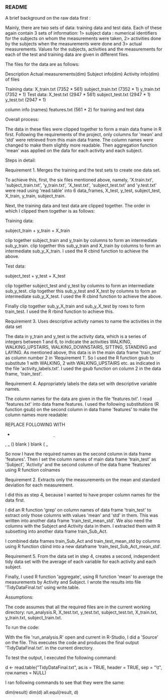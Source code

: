
### README

A brief background  on the raw data first : 

Mainly, there are two sets of data: training data and test data. Each of these again contain 3 sets of information: 1> subject data :  numerical identifiers for the subjects on whom the measurements were taken, 2> activities done by the subjects when the measurements were done and 3> actual measurements.
Values for the subjects, activities and the measurements for each of the test and training data are given in different files.

The files for the data are as follows:

Description                   Actual measurements(dim)    Subject info(dim)               Activity info(dim)
of files

Training data:                X_train.txt (7352 * 561)    subject_train.txt (7352 * 1)    y_train.txt (7352 * 1)
Test data:                    X_test.txt (2947 * 561)     subject_test.txt (2947 * 1)     y_test.txt (2947 * 1)


column info (names)           features.txt (561 * 2)
for training and test data

Overall process: 

The data in these files were clipped together to form a main data frame in R first. Following the requirements of the project, only columns for 'mean' and 'std' were retrieved from this main data frame. The column names were changed to make them slightly more readable. Then aggregation function 'mean' was applied on the data for each activity and each subject.

Steps in detail:

Requirement 1. Merges the training and the test sets to create one data set.

To achieve this, first, the six files mentioned above, namely, 'X.train.txt', 'subject_train.txt', 'y_train.txt', 'X_test.txt', 'subject_test.txt' and 'y.test.txt' were read using 'read.table' into 6 data_frames, X_test, y_test, subject_test, X_train, y_train, subject_train.

Next, the training data and test data are clipped together. The order in which I clipped them together is as follows:

Training data: 

subject_train + y_train + X_train

clip together subject_train and y_train by columns to form an intermediate sub_y_train.
clip together this sub_y_train and X_train by columns to form an intermediate sub_y_X_train.
I used the R cbind function to achieve the above.

Test data:

subject_test + y_test + X_test

clip together subject_test and y_test by columns to form an intermediate sub_y_test.
clip together this sub_y_test and X_test by columns to form an intermediate sub_y_X_test.
I used the R cbind function to achieve the above.

Finally clip together sub_y_X_train and sub_y_X_test by rows to form train_test. I used the R rbind function to achieve this.

Requirement 3. Uses descriptive activity names to name the activities in the data set

The data in y_train and y_test is the activity data, which is a series of integers between 1 and 6, to indicate the activities WALKING, WALKING_UPSTAIRS, WALKING_DOWNSTAIRS, SITTING, STANDING and LAYING. As mentioned above, this data is in the main data frame 'train_test' as column number 2 in 'Requirement 1'.
So I used the R function gsub to substitute 1 with WALKING, 2 with WALKING_UPSTAIRS etc. as indicated in the file 'activity_labels.txt'. I used the gsub function on column 2 in the data frame, 'train_test'.

Requirement 4. Appropriately labels the data set with descriptive variable names. 

The column names for the data are given in the file 'features.txt'. I read 'features.txt' into data frame features. I used the following substitutions (R function gsub) on the second column in data frame 'features' to make the column names more readable:

REPLACE FOLLOWING       WITH

-                       _
,                       _
()                      blank
)                       blank
(                       _

So now I have the required names as the second column in data frame 'features'.
Then I set the column names of main data frame 'train_test' as 'Subject', 'Activity' and the second column of the data frame 'features' using R function colnames

Requirement 2. Extracts only the measurements on the mean and standard deviation for each measurement. 

I did this as step 4, because I wanted to have proper column names for the data first.

I did an R function 'grep' on column names of data frame 'train_test' to extract only those columns with values 'mean' and 'std' in them. This was written into another data frame 'train_test_mean_std'. We also need the columns with the Subject and Activity data in them. I extracted them with R subsetting into another data frame train_Sub_Act.

I combined data frames train_Sub_Act and train_test_mean_std by columns using R function cbind into a new dataframe 'train_test_Sub_Act_mean_std'.

Requirement 5. From the data set in step 4, creates a second, independent tidy data set with the average of each variable for each activity and each subject.

Finally, I used R function 'aggregate', using R function 'mean' to average the measurements by Activity and Subject. I wrote the results into file 'TidyDataFinal.txt' using write.table.

Assumptions:

The code assumes that all the required files are in the current working directory:
run_analysis.R, X_test.txt, y_test.txt, subject_test.txt, X_train.txt, y_train.txt, subject_train.txt.

To run the code:

With the file 'run_analysis.R' open and current in R-Studio, I did a 'Source' on the file. This executes the code and produces the final output 'TidyDataFinal.txt'. in the current directory.

To test the output, I executed the following command:

d <- read.table("TidyDataFinal.txt", as.is = TRUE, header = TRUE, sep = "\t", row.names = NULL)

I ran following commands to see that they were the same:

dim(result)
dim(d)
all.equl(result, d)















